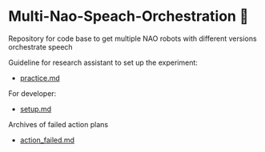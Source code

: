 # Multi-Nao-Speach-Orchestration 🤖️
Repository for code base to get multiple NAO robots with different versions orchestrate speech

Guideline for research assistant to set up the experiment: 
- [practice.md](https://github.com/UvA-CW-Robo-research/Multi-Nao-Speech-Orchestration/blob/main/documentations/RA_guide.md)

For developer: 
- [setup.md](https://github.com/UvA-CW-Robo-research/Multi-Nao-Speech-Orchestration/blob/main/documentations/setup.md)

Archives of failed action plans
- [action_failed.md](https://github.com/UvA-CW-Robo-research/Multi-Nao-Speech-Orchestration/blob/main/action_failed.md)
